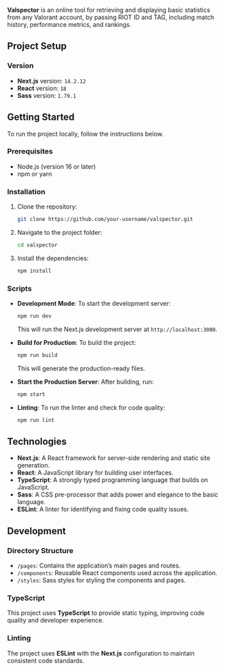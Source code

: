 **Valspector** is an online tool for retrieving and displaying basic statistics from any Valorant account, by passing RIOT ID and TAG, including match history, performance metrics, and rankings.

## Project Setup

### Version
- **Next.js** version: `14.2.12`
- **React** version: `18`
- **Sass** version: `1.79.1`

## Getting Started

To run the project locally, follow the instructions below.

### Prerequisites

- Node.js (version 16 or later)
- npm or yarn

### Installation

1. Clone the repository:
   ```bash
   git clone https://github.com/your-username/valspector.git
   ```
2. Navigate to the project folder:
   ```bash
   cd valspector
   ```
3. Install the dependencies:
   ```bash
   npm install
   ```

### Scripts

- **Development Mode**: To start the development server:
  ```bash
  npm run dev
  ```
  This will run the Next.js development server at `http://localhost:3000`.

- **Build for Production**: To build the project:
  ```bash
  npm run build
  ```
  This will generate the production-ready files.

- **Start the Production Server**: After building, run:
  ```bash
  npm start
  ```

- **Linting**: To run the linter and check for code quality:
  ```bash
  npm run lint
  ```

## Technologies

- **Next.js**: A React framework for server-side rendering and static site generation.
- **React**: A JavaScript library for building user interfaces.
- **TypeScript**: A strongly typed programming language that builds on JavaScript.
- **Sass**: A CSS pre-processor that adds power and elegance to the basic language.
- **ESLint**: A linter for identifying and fixing code quality issues.

## Development

### Directory Structure

- `/pages`: Contains the application’s main pages and routes.
- `/components`: Reusable React components used across the application.
- `/styles`: Sass styles for styling the components and pages.

### TypeScript

This project uses **TypeScript** to provide static typing, improving code quality and developer experience.

### Linting

The project uses **ESLint** with the **Next.js** configuration to maintain consistent code standards.